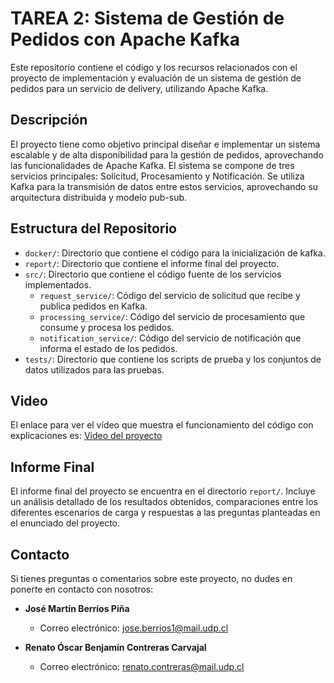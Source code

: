 # TAREA 2: Sistema de Gestión de Pedidos con Apache Kafka

Este repositorio contiene el código y los recursos relacionados con el proyecto de implementación y evaluación de un sistema de gestión de pedidos para un servicio de delivery, utilizando Apache Kafka.

## Descripción

El proyecto tiene como objetivo principal diseñar e implementar un sistema escalable y de alta disponibilidad para la gestión de pedidos, aprovechando las funcionalidades de Apache Kafka. El sistema se compone de tres servicios principales: Solicitud, Procesamiento y Notificación. Se utiliza Kafka para la transmisión de datos entre estos servicios, aprovechando su arquitectura distribuida y modelo pub-sub.

## Estructura del Repositorio

- `docker/`: Directorio que contiene el código para la inicialización de kafka.
- `report/`: Directorio que contiene el informe final del proyecto.
- `src/`: Directorio que contiene el código fuente de los servicios implementados.
  - `request_service/`: Código del servicio de solicitud que recibe y publica pedidos en Kafka.
  - `processing_service/`: Código del servicio de procesamiento que consume y procesa los pedidos.
  - `notification_service/`: Código del servicio de notificación que informa el estado de los pedidos.
- `tests/`: Directorio que contiene los scripts de prueba y los conjuntos de datos utilizados para las pruebas.

## Video

El enlace para ver el vídeo que muestra el funcionamiento del código con explicaciones es: [Video del proyecto](https://drive.google.com/file/d/1ZGgol_dI9wat6oivdzzq3Bci1xQscC4z/view?ts=6625dcd6)

## Informe Final

El informe final del proyecto se encuentra en el directorio `report/`. Incluye un análisis detallado de los resultados obtenidos, comparaciones entre los diferentes escenarios de carga y respuestas a las preguntas planteadas en el enunciado del proyecto.

## Contacto

Si tienes preguntas o comentarios sobre este proyecto, no dudes en ponerte en contacto con nosotros:

- **José Martín Berríos Piña**
  - Correo electrónico: jose.berrios1@mail.udp.cl

- **Renato Óscar Benjamín Contreras Carvajal**
  - Correo electrónico: renato.contreras@mail.udp.cl
